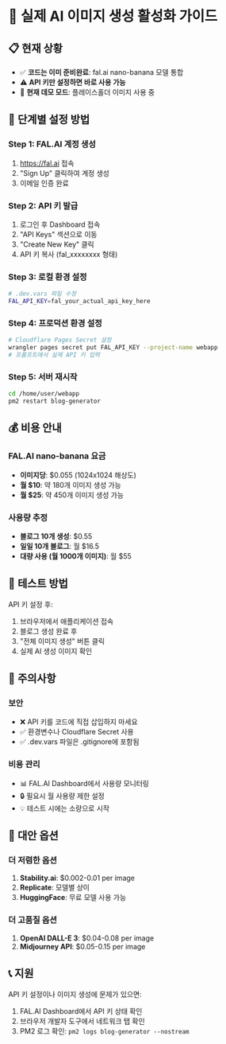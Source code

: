 # 🎨 실제 AI 이미지 생성 활성화 가이드

## 📋 현재 상황
- ✅ **코드는 이미 준비완료**: fal.ai nano-banana 모델 통합
- ⚠️ **API 키만 설정하면 바로 사용 가능**
- 🔄 **현재 데모 모드**: 플레이스홀더 이미지 사용 중

## 🚀 **단계별 설정 방법**

### **Step 1: FAL.AI 계정 생성**
1. https://fal.ai 접속
2. "Sign Up" 클릭하여 계정 생성
3. 이메일 인증 완료

### **Step 2: API 키 발급**
1. 로그인 후 Dashboard 접속
2. "API Keys" 섹션으로 이동
3. "Create New Key" 클릭
4. API 키 복사 (fal_xxxxxxxx 형태)

### **Step 3: 로컬 환경 설정**
```bash
# .dev.vars 파일 수정
FAL_API_KEY=fal_your_actual_api_key_here
```

### **Step 4: 프로덕션 환경 설정**
```bash
# Cloudflare Pages Secret 설정
wrangler pages secret put FAL_API_KEY --project-name webapp
# 프롬프트에서 실제 API 키 입력
```

### **Step 5: 서버 재시작**
```bash
cd /home/user/webapp
pm2 restart blog-generator
```

## 💰 **비용 안내**

### **FAL.AI nano-banana 요금**
- **이미지당**: $0.055 (1024x1024 해상도)
- **월 $10**: 약 180개 이미지 생성 가능
- **월 $25**: 약 450개 이미지 생성 가능

### **사용량 추정**
- **블로그 10개 생성**: $0.55
- **일일 10개 블로그**: 월 $16.5
- **대량 사용 (월 1000개 이미지)**: 월 $55

## 🔧 **테스트 방법**

API 키 설정 후:
1. 브라우저에서 애플리케이션 접속
2. 블로그 생성 완료 후
3. "전체 이미지 생성" 버튼 클릭
4. 실제 AI 생성 이미지 확인

## 🚨 **주의사항**

### **보안**
- ❌ API 키를 코드에 직접 삽입하지 마세요
- ✅ 환경변수나 Cloudflare Secret 사용
- ✅ .dev.vars 파일은 .gitignore에 포함됨

### **비용 관리**
- 📊 FAL.AI Dashboard에서 사용량 모니터링
- 🔒 필요시 월 사용량 제한 설정
- 💡 테스트 시에는 소량으로 시작

## 🎯 **대안 옵션**

### **더 저렴한 옵션**
1. **Stability.ai**: $0.002-0.01 per image
2. **Replicate**: 모델별 상이
3. **HuggingFace**: 무료 모델 사용 가능

### **더 고품질 옵션**
1. **OpenAI DALL-E 3**: $0.04-0.08 per image
2. **Midjourney API**: $0.05-0.15 per image

## 📞 **지원**

API 키 설정이나 이미지 생성에 문제가 있으면:
1. FAL.AI Dashboard에서 API 키 상태 확인
2. 브라우저 개발자 도구에서 네트워크 탭 확인
3. PM2 로그 확인: `pm2 logs blog-generator --nostream`